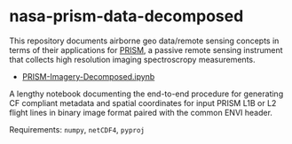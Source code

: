 # nasa-prism-data-decomposed

This repository documents airborne geo data/remote sensing concepts in terms of their applications for [PRISM](https://prism.jpl.nasa.gov), a passive remote sensing instrument that collects high resolution imaging spectroscropy measurements. 

* [PRISM-Imagery-Decomposed.ipynb](PRISM-Imagery-Decomposed.ipynb)

A lengthy notebook documenting the end-to-end procedure for generating CF compliant metadata and spatial coordinates for input PRISM L1B or L2 flight lines in binary image format paired with the common ENVI header. 

Requirements: `numpy`, `netCDF4`, `pyproj`
